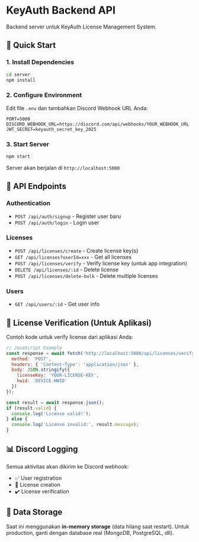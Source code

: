 # KeyAuth Backend API

Backend server untuk KeyAuth License Management System.

## 🚀 Quick Start

### 1. Install Dependencies
```bash
cd server
npm install
```

### 2. Configure Environment
Edit file `.env` dan tambahkan Discord Webhook URL Anda:
```
PORT=5000
DISCORD_WEBHOOK_URL=https://discord.com/api/webhooks/YOUR_WEBHOOK_URL
JWT_SECRET=keyauth_secret_key_2025
```

### 3. Start Server
```bash
npm start
```

Server akan berjalan di `http://localhost:5000`

## 📡 API Endpoints

### Authentication
- `POST /api/auth/signup` - Register user baru
- `POST /api/auth/login` - Login user

### Licenses
- `POST /api/licenses/create` - Create license key(s)
- `GET /api/licenses?userId=xxx` - Get all licenses
- `POST /api/licenses/verify` - Verify license key (untuk app integration)
- `DELETE /api/licenses/:id` - Delete license
- `POST /api/licenses/delete-bulk` - Delete multiple licenses

### Users
- `GET /api/users/:id` - Get user info

## 🔑 License Verification (Untuk Aplikasi)

Contoh kode untuk verify license dari aplikasi Anda:

```javascript
// JavaScript Example
const response = await fetch('http://localhost:5000/api/licenses/verify', {
  method: 'POST',
  headers: { 'Content-Type': 'application/json' },
  body: JSON.stringify({
    licenseKey: 'YOUR-LICENSE-KEY',
    hwid: 'DEVICE-HWID'
  })
});

const result = await response.json();
if (result.valid) {
  console.log('License valid!');
} else {
  console.log('License invalid:', result.message);
}
```

## 📊 Discord Logging

Semua aktivitas akan dikirim ke Discord webhook:
- ✅ User registration
- 🔑 License creation
- ✔️ License verification

## 💾 Data Storage

Saat ini menggunakan **in-memory storage** (data hilang saat restart).
Untuk production, ganti dengan database real (MongoDB, PostgreSQL, dll).

